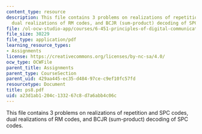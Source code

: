 ```yaml
---
content_type: resource
description: This file contains 3 problems on realizations of repetition and SPC codes,
  dual realizations of RM codes, and BCJR (sum-product) decoding of SPC codes.
file: /ol-ocw-studio-app/courses/6-451-principles-of-digital-communication-ii-spring-2005/a23d1ab1204c133267c8d7a6abb4c06c_ps8.pdf
file_size: 30229
file_type: application/pdf
learning_resource_types:
- Assignments
license: https://creativecommons.org/licenses/by-nc-sa/4.0/
ocw_type: OCWFile
parent_title: Assignments
parent_type: CourseSection
parent_uid: 429aa445-ec35-d484-97ce-c9ef10fc57fd
resourcetype: Document
title: ps8.pdf
uid: a23d1ab1-204c-1332-67c8-d7a6abb4c06c
---
```

This file contains 3 problems on realizations of repetition and SPC codes, dual realizations of RM codes, and BCJR (sum-product) decoding of SPC codes.